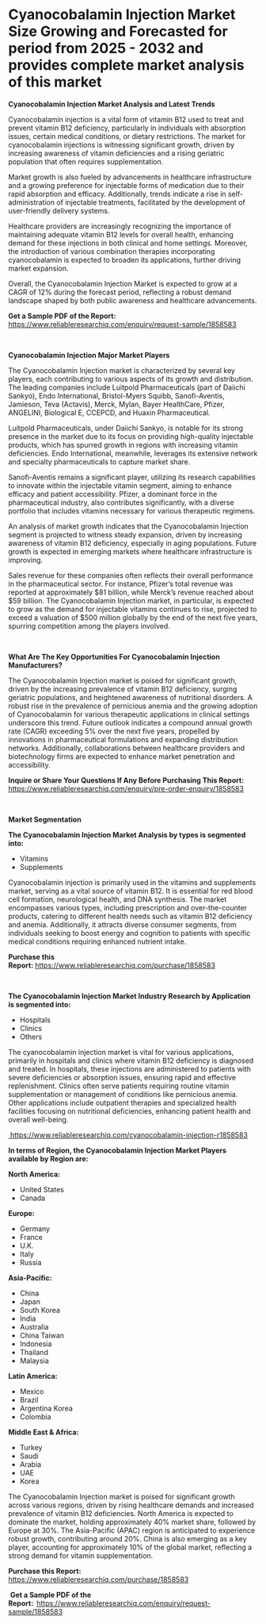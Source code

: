 <p><h1>Cyanocobalamin Injection Market Size Growing and Forecasted for period from 2025 - 2032 and provides complete market analysis of this market</h1></p><p><strong>Cyanocobalamin Injection Market Analysis and Latest Trends</strong></p>
<p><p>Cyanocobalamin injection is a vital form of vitamin B12 used to treat and prevent vitamin B12 deficiency, particularly in individuals with absorption issues, certain medical conditions, or dietary restrictions. The market for cyanocobalamin injections is witnessing significant growth, driven by increasing awareness of vitamin deficiencies and a rising geriatric population that often requires supplementation.</p><p>Market growth is also fueled by advancements in healthcare infrastructure and a growing preference for injectable forms of medication due to their rapid absorption and efficacy. Additionally, trends indicate a rise in self-administration of injectable treatments, facilitated by the development of user-friendly delivery systems.</p><p>Healthcare providers are increasingly recognizing the importance of maintaining adequate vitamin B12 levels for overall health, enhancing demand for these injections in both clinical and home settings. Moreover, the introduction of various combination therapies incorporating cyanocobalamin is expected to broaden its applications, further driving market expansion. </p><p>Overall, the Cyanocobalamin Injection Market is expected to grow at a CAGR of 12% during the forecast period, reflecting a robust demand landscape shaped by both public awareness and healthcare advancements.</p></p>
<p><strong>Get a Sample PDF of the Report:&nbsp;</strong> <a href="https://www.reliableresearchiq.com/enquiry/request-sample/1858583?utm_campaign=3117&utm_medium=2&utm_source=Github&utm_content=ia&utm_term=19042025&utm_id=cyanocobalamin-injection">https://www.reliableresearchiq.com/enquiry/request-sample/1858583</a></p>
<p>&nbsp;</p>
<p><strong>Cyanocobalamin Injection Major Market Players</strong></p>
<p><p>The Cyanocobalamin Injection market is characterized by several key players, each contributing to various aspects of its growth and distribution. The leading companies include Luitpold Pharmaceuticals (part of Daiichi Sankyo), Endo International, Bristol-Myers Squibb, Sanofi-Aventis, Jamieson, Teva (Actavis), Merck, Mylan, Bayer HealthCare, Pfizer, ANGELINI, Biological E, CCEPCD, and Huaxin Pharmaceutical.</p><p>Luitpold Pharmaceuticals, under Daiichi Sankyo, is notable for its strong presence in the market due to its focus on providing high-quality injectable products, which has spurred growth in regions with increasing vitamin deficiencies. Endo International, meanwhile, leverages its extensive network and specialty pharmaceuticals to capture market share.</p><p>Sanofi-Aventis remains a significant player, utilizing its research capabilities to innovate within the injectable vitamin segment, aiming to enhance efficacy and patient accessibility. Pfizer, a dominant force in the pharmaceutical industry, also contributes significantly, with a diverse portfolio that includes vitamins necessary for various therapeutic regimens.</p><p>An analysis of market growth indicates that the Cyanocobalamin Injection segment is projected to witness steady expansion, driven by increasing awareness of vitamin B12 deficiency, especially in aging populations. Future growth is expected in emerging markets where healthcare infrastructure is improving.</p><p>Sales revenue for these companies often reflects their overall performance in the pharmaceutical sector. For instance, Pfizer’s total revenue was reported at approximately $81 billion, while Merck’s revenue reached about $59 billion. The Cyanocobalamin Injection market, in particular, is expected to grow as the demand for injectable vitamins continues to rise, projected to exceed a valuation of $500 million globally by the end of the next five years, spurring competition among the players involved.</p></p>
<p>&nbsp;</p>
<p><strong>What Are The Key Opportunities For Cyanocobalamin Injection Manufacturers?</strong></p>
<p><p>The Cyanocobalamin Injection market is poised for significant growth, driven by the increasing prevalence of vitamin B12 deficiency, surging geriatric populations, and heightened awareness of nutritional disorders. A robust rise in the prevalence of pernicious anemia and the growing adoption of Cyanocobalamin for various therapeutic applications in clinical settings underscore this trend. Future outlook indicates a compound annual growth rate (CAGR) exceeding 5% over the next five years, propelled by innovations in pharmaceutical formulations and expanding distribution networks. Additionally, collaborations between healthcare providers and biotechnology firms are expected to enhance market penetration and accessibility.</p></p>
<p><strong>Inquire or Share Your Questions If Any Before Purchasing This Report:</strong> <a href="https://www.reliableresearchiq.com/enquiry/pre-order-enquiry/1858583?utm_campaign=3117&utm_medium=2&utm_source=Github&utm_content=ia&utm_term=19042025&utm_id=cyanocobalamin-injection">https://www.reliableresearchiq.com/enquiry/pre-order-enquiry/1858583</a></p>
<p>&nbsp;</p>
<p><strong>Market Segmentation</strong></p>
<p><strong>The Cyanocobalamin Injection Market Analysis by types is segmented into:</strong></p>
<p><ul><li>Vitamins</li><li>Supplements</li></ul></p>
<p><p>Cyanocobalamin injection is primarily used in the vitamins and supplements market, serving as a vital source of vitamin B12. It is essential for red blood cell formation, neurological health, and DNA synthesis. The market encompasses various types, including prescription and over-the-counter products, catering to different health needs such as vitamin B12 deficiency and anemia. Additionally, it attracts diverse consumer segments, from individuals seeking to boost energy and cognition to patients with specific medical conditions requiring enhanced nutrient intake.</p></p>
<p><strong>Purchase this Report:&nbsp;</strong><a href="https://www.reliableresearchiq.com/purchase/1858583?utm_campaign=3117&utm_medium=2&utm_source=Github&utm_content=ia&utm_term=19042025&utm_id=cyanocobalamin-injection">https://www.reliableresearchiq.com/purchase/1858583</a></p>
<p>&nbsp;</p>
<p><strong>The Cyanocobalamin Injection Market Industry Research by Application is segmented into:</strong></p>
<p><ul><li>Hospitals</li><li>Clinics</li><li>Others</li></ul></p>
<p><p>The cyanocobalamin injection market is vital for various applications, primarily in hospitals and clinics where vitamin B12 deficiency is diagnosed and treated. In hospitals, these injections are administered to patients with severe deficiencies or absorption issues, ensuring rapid and effective replenishment. Clinics often serve patients requiring routine vitamin supplementation or management of conditions like pernicious anemia. Other applications include outpatient therapies and specialized health facilities focusing on nutritional deficiencies, enhancing patient health and overall well-being.</p></p>
<p><a href="https://www.reliableresearchiq.com/cyanocobalamin-injection-r1858583?utm_campaign=3117&utm_medium=2&utm_source=Github&utm_content=ia&utm_term=19042025&utm_id=cyanocobalamin-injection">&nbsp;https://www.reliableresearchiq.com/cyanocobalamin-injection-r1858583</a></p>
<p><strong>In terms of Region, the Cyanocobalamin Injection Market Players available by Region are:</strong></p>
<p>
    <p> <strong> North America: </strong>
        <ul>
            <li>United States</li>
            <li>Canada</li>
        </ul>
        </p> 
    <p> <strong> Europe: </strong>
        <ul>
            <li>Germany</li>
            <li>France</li>
            <li>U.K.</li>
            <li>Italy</li>
            <li>Russia</li>
        </ul>
        </p> 
    <p> <strong> Asia-Pacific: </strong>
        <ul>
            <li>China</li>
            <li>Japan</li>
            <li>South Korea</li>
            <li>India</li>
            <li>Australia</li>
            <li>China Taiwan</li>
            <li>Indonesia</li>
            <li>Thailand</li>
            <li>Malaysia</li>
        </ul>
        </p> 
    <p> <strong> Latin America: </strong>
        <ul>
            <li>Mexico</li>
            <li>Brazil</li>
            <li>Argentina Korea</li>
            <li>Colombia</li>
        </ul>
        </p> 
    <p> <strong> Middle East & Africa: </strong>
        <ul>
            <li>Turkey</li>
            <li>Saudi</li>
            <li>Arabia</li>
            <li>UAE</li>
            <li>Korea</li>
        </ul>
    </p>
    </p>
<p><p>The Cyanocobalamin Injection market is poised for significant growth across various regions, driven by rising healthcare demands and increased prevalence of vitamin B12 deficiencies. North America is expected to dominate the market, holding approximately 40% market share, followed by Europe at 30%. The Asia-Pacific (APAC) region is anticipated to experience robust growth, contributing around 20%. China is also emerging as a key player, accounting for approximately 10% of the global market, reflecting a strong demand for vitamin supplementation.</p></p>
<p><strong>Purchase this Report: </strong><a href="https://www.reliableresearchiq.com/purchase/1858583?utm_campaign=3117&utm_medium=2&utm_source=Github&utm_content=ia&utm_term=19042025&utm_id=cyanocobalamin-injection">https://www.reliableresearchiq.com/purchase/1858583</a></p>
<p>&nbsp;<strong>Get a Sample PDF of the Report:&nbsp;&nbsp;</strong><a href="https://www.reliableresearchiq.com/enquiry/request-sample/1858583?utm_campaign=3117&utm_medium=2&utm_source=Github&utm_content=ia&utm_term=19042025&utm_id=cyanocobalamin-injection">https://www.reliableresearchiq.com/enquiry/request-sample/1858583</a></p>
<p><strong></strong></p>
<p><p></p><p></p><p></p></p>